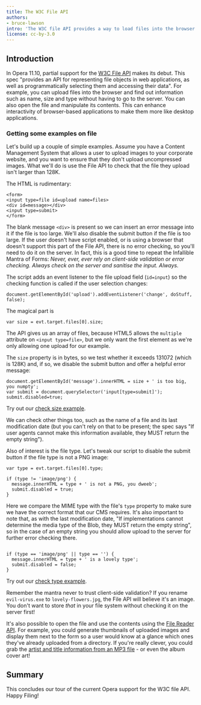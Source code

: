 ```yaml
---
title: The W3C File API
authors:
- bruce-lawson
intro: 'The W3C file API provides a way to load files into the browser and find out information about them, such as size, type, etc., as well as manipulating their contents. In this article Bruce Lawson takes you through the current partial implementation of the File API available in Opera 11.10 final.'
license: cc-by-3.0
---
```

<h2>Introduction</h2>

<p>In Opera 11.10, partial support for the <a href="http://www.w3.org/TR/file-upload/">W3C File API</a> makes its debut. This spec &quot;provides an API for representing file objects in web applications, as well as programmatically selecting them and accessing their data&quot;. For example, you can upload files into the browser and find out information such as name, size and type without having to go to the server. You can also open the file and manipulate its contents. This can enhance interactivity of browser-based applications to make them more like desktop applications.</p>

<h3>Getting some examples on file</h3>

<p>Let's build up a couple of simple examples. Assume you have a Content Management System that allows a user to upload images to your corporate website, and you want to ensure that they don't upload uncompressed images. What we'll do is use the File API to check that the file they upload isn't larger than 128K.</p>

<p>The HTML is rudimentary:</p>

<pre><code>&lt;form&gt;
&lt;input type=file id=upload name=files&gt;
&lt;div id=message&gt;&lt;/div&gt;
&lt;input type=submit&gt;
&lt;/form&gt;</code></pre>

<p>The blank message <code>&lt;div&gt;</code> is present so we can insert an error message into it if the file is too large. We'll also disable the submit button if the file is too large. If the user doesn't have script enabled, or is using a browser that doesn't support this part of the File API, there is no error checking, so you'll need to do it on the server. In fact, this is a good time to repeat the Infallible Mantra of Forms: <em>Never, ever, ever rely on client-side validation or error checking. Always check on the server and sanitise the input. Always.</em></p>

<p>The script adds an event listener to the file upload field (<code>id=input</code>) so the checking function is called if the user selection changes:</p>

<pre><code>document.getElementById('upload').addEventListener('change', doStuff, false);</code></pre>

<p>The magical part is</p>

<pre><code>var size = evt.target.files[0].size;</code></pre>

<p>The API gives us an array of files, because HTML5 allows the <code>multiple</code> attribute on <code>&lt;input type=file&gt;</code>, but we only want the first element as we're only allowing one upload for our example.</p>

<p>The <code>size</code> property is in bytes, so we test whether it exceeds 131072 (which is 128K) and, if so, we disable the submit button and offer a helpful error message:</p>

<pre><code>document.getElementById('message').innerHTML = size + ' is too big, you numpty';
var submit = document.querySelector('input[type=submit]');
submit.disabled=true;</code></pre>

<p>Try out our <a href="http://fmalina.github.io/upload/w3c-file-api/size-check.html">check size example</a>.</p>

<p>We can check other things too, such as the name of a file and its last modification date (but you can't rely on that to be present; the spec says &quot;If user agents cannot make this information available, they MUST return the empty string&quot;).</p>

<p>Also of interest is the file type. Let's tweak our script to disable the submit button if the file type is not a PNG image:</p>

<pre><code>var type = evt.target.files[0].type;

if (type != 'image/png') {
  message.innerHTML = type + ' is not a PNG, you dweeb';
  submit.disabled = true;
}
</code></pre>

<p>Here we compare the MIME type with the file's <code>type</code> property to make sure we have the correct format that our CMS requires. It's also important to note that, as with the last modification date, &quot;If implementations cannot determine the media type of the Blob, they MUST return the empty string&quot;, so in the case of an empty string you should allow upload to the server for further error checking there.</p>

<pre><code>
if (type == 'image/png' || type == '') {
  message.innerHTML = type + ' is a lovely type';
  submit.disabled = false;
}
</code></pre>

<p>Try out our <a href="http://fmalina.github.io/upload/w3c-file-api/type-check.html">check type example</a>.</p>

<p>Remember the mantra never to trust client-side validation? If you rename <code>evil-virus.exe</code> to <code>lovely-flowers.jpg</code>, the File API will believe it's an image. You don't want to store <em>that</em> in your file system without checking it on the server first!</p>

<p>It's also possible to open the file and use the contents using the <a href="http://www.w3.org/TR/file-upload/#dfn-filereader">File Reader API</a>. For example, you could generate thumbnails of uploaded images and display them next to the form so a user would know at a glance which ones they've already uploaded from a directory. If you're really clever, you could grab the <a href="http://www.id3.org/id3v2.3.0">artist and title information from an MP3 file</a> - or even the album cover art!</p>
<!--
<p>Here's another example. The File Reader API allows us to get the contents of a file encoded as a date URL via the <a href="http://www.w3.org/TR/FileAPI/#readAsDataURL"readAsDataURL method</a>. Here's a simple <a href="http://people.opera.com/brucel/demo/file-api/base-64.html">Image to DataURI converter</a> that converts a file into its base 64 representation for embedding in CSS or HTML to save HTTP requests for external files (very useful if optimising for mobile - see <a href="https://dev.opera.com/articles/view/the-mobile-web-optimization-guide/">Mobile-friendly: The mobile web optimization guide</a> for more details.</p>
-->
<h2>Summary</h2>

<p>This concludes our tour of the current Opera support for the W3C file API. Happy Filing!</p>

